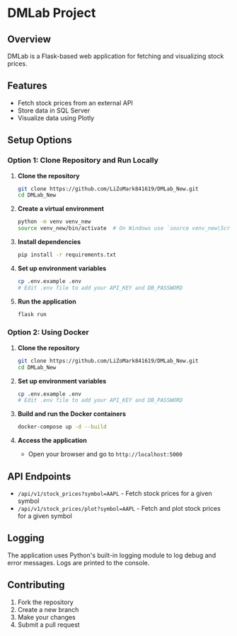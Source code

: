 # DMLab Project

## Overview
DMLab is a Flask-based web application for fetching and visualizing stock prices.

## Features
- Fetch stock prices from an external API
- Store data in SQL Server
- Visualize data using Plotly

## Setup Options

### Option 1: Clone Repository and Run Locally

1. **Clone the repository**
    ```bash
    git clone https://github.com/LiZoMark841619/DMLab_New.git
    cd DMLab_New
    ```

2. **Create a virtual environment**
    ```bash
    python -m venv venv_new
    source venv_new/bin/activate  # On Windows use `source venv_new\Scripts\activate`
    ```

3. **Install dependencies**
    ```bash
    pip install -r requirements.txt
    ```

4. **Set up environment variables**
    ```bash
    cp .env.example .env
    # Edit .env file to add your API_KEY and DB_PASSWORD
    ```

5. **Run the application**
    ```bash
    flask run
    ```

### Option 2: Using Docker

1. **Clone the repository**
    ```bash
    git clone https://github.com/LiZoMark841619/DMLab_New.git
    cd DMLab_New
    ```

2. **Set up environment variables**
    ```bash
    cp .env.example .env
    # Edit .env file to add your API_KEY and DB_PASSWORD
    ```

3. **Build and run the Docker containers**
    ```bash
    docker-compose up -d --build
    ```

4. **Access the application**
    - Open your browser and go to `http://localhost:5000`

## API Endpoints
- `/api/v1/stock_prices?symbol=AAPL` - Fetch stock prices for a given symbol
- `/api/v1/stock_prices/plot?symbol=AAPL` - Fetch and plot stock prices for a given symbol

## Logging
The application uses Python's built-in logging module to log debug and error messages. Logs are printed to the console.

## Contributing
1. Fork the repository
2. Create a new branch
3. Make your changes
4. Submit a pull request